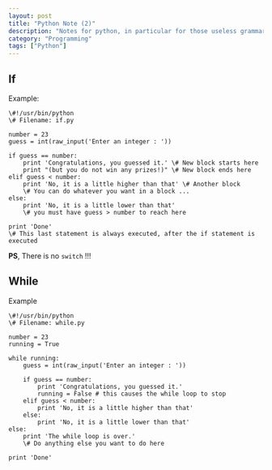 ```yaml
---
layout: post
title: "Python Note (2)"
description: "Notes for python, in particular for those useless grammars"
category: "Programming"
tags: ["Python"]
---
```


## If

Example:

    \#!/usr/bin/python
    \# Filename: if.py 

	number = 23
	guess = int(raw_input('Enter an integer : '))

	if guess == number:
		print 'Congratulations, you guessed it.' \# New block starts here
		print "(but you do not win any prizes!)" \# New block ends here
	elif guess < number:
		print 'No, it is a little higher than that' \# Another block
		\# You can do whatever you want in a block ...
	else:
		print 'No, it is a little lower than that' 
		\# you must have guess > number to reach here

	print 'Done'
    \# This last statement is always executed, after the if statement is executed

**PS**, There is no `switch` !!!

## While

Example

    \#!/usr/bin/python
    \# Filename: while.py

	number = 23
	running = True

	while running:
		guess = int(raw_input('Enter an integer : '))

		if guess == number:
			print 'Congratulations, you guessed it.' 
			running = False # this causes the while loop to stop
		elif guess < number:
			print 'No, it is a little higher than that' 
		else:
			print 'No, it is a little lower than that' 
	else:
		print 'The while loop is over.' 
		\# Do anything else you want to do here

	print 'Done'
